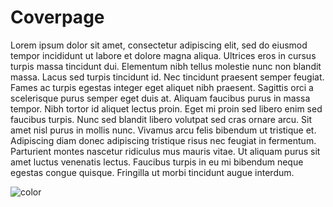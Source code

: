 <!-- _coverpage.md -->
# Coverpage

Lorem ipsum dolor sit amet, consectetur adipiscing elit, sed do eiusmod tempor incididunt ut labore et dolore magna aliqua. Ultrices eros in cursus turpis massa tincidunt dui. Elementum nibh tellus molestie nunc non blandit massa. Lacus sed turpis tincidunt id. Nec tincidunt praesent semper feugiat. Fames ac turpis egestas integer eget aliquet nibh praesent. Sagittis orci a scelerisque purus semper eget duis at. Aliquam faucibus purus in massa tempor. Nibh tortor id aliquet lectus proin. Eget mi proin sed libero enim sed faucibus turpis. Nunc sed blandit libero volutpat sed cras ornare arcu. Sit amet nisl purus in mollis nunc. Vivamus arcu felis bibendum ut tristique et. Adipiscing diam donec adipiscing tristique risus nec feugiat in fermentum. Parturient montes nascetur ridiculus mus mauris vitae. Ut aliquam purus sit amet luctus venenatis lectus. Faucibus turpis in eu mi bibendum neque egestas congue quisque. Fringilla ut morbi tincidunt augue interdum.

![color](#f0f0f0)